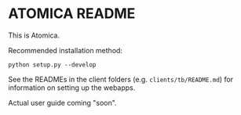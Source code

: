 # ATOMICA README

This is Atomica.

Recommended installation method:

`python setup.py --develop`

See the READMEs in the client folders (e.g. `clients/tb/README.md`) for information on setting up the webapps.

Actual user guide coming "soon".
